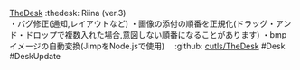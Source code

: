 [TheDesk](https://thedesk.top) :thedesk: Riina (ver.3)  
・バグ修正(通知,レイアウトなど)
・画像の添付の順番を正規化(ドラッグ・アンド・ドロップで複数入れた場合,意図しない順番になることがあります)
・bmpイメージの自動変換(JimpをNode.jsで使用)　
 :github: [cutls/TheDesk](https://github.com/cutls/TheDesk) #Desk #DeskUpdate